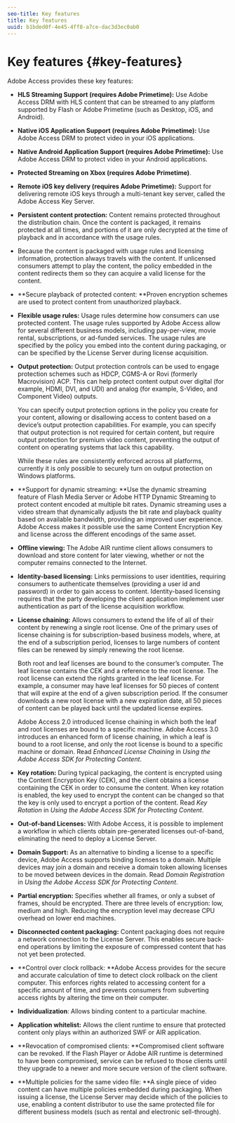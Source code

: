 ```yaml
---
seo-title: Key features
title: Key features
uuid: b1bded0f-4e45-4ff8-a7ce-dac3d3ec0ab0
---
```


# Key features {#key-features}

Adobe Access provides these key features:

* **HLS Streaming Support (requires Adobe Primetime):** Use Adobe Access DRM with HLS content that can be streamed to any platform supported by Flash or Adobe Primetime (such as Desktop, iOS, and Android). 
* **Native iOS Application Support (requires Adobe Primetime):** Use Adobe Access DRM to protect video in your iOS applications. 
* **Native Android Application Support (requires Adobe Primetime):** Use Adobe Access DRM to protect video in your Android applications. 
* **Protected Streaming on Xbox (requires Adobe Primetime)**. 
* **Remote iOS key delivery (requires Adobe Primetime):** Support for delivering remote iOS keys through a multi-tenant key server, called the Adobe Access Key Server. 
* **Persistent content protection:** Content remains protected throughout the distribution chain. Once the content is packaged, it remains protected at all times, and portions of it are only decrypted at the time of playback and in accordance with the usage rules. 
* Because the content is packaged with usage rules and licensing information, protection always travels with the content. If unlicensed consumers attempt to play the content, the policy embedded in the content redirects them so they can acquire a valid license for the content. 
* **Secure playback of protected content: **Proven encryption schemes are used to protect content from unauthorized playback. 
* **Flexible usage rules:** Usage rules determine how consumers can use protected content. The usage rules supported by Adobe Access allow for several different business models, including pay-per-view, movie rental, subscriptions, or ad-funded services. The usage rules are specified by the policy you embed into the content during packaging, or can be specified by the License Server during license acquisition. 
* **Output protection:** Output protection controls can be used to engage protection schemes such as HDCP, CGMS-A or Rovi (formerly Macrovision) ACP. This can help protect content output over digital (for example, HDMI, DVI, and UDI) and analog (for example, S-Video, and Component Video) outputs.

  You can specify output protection options in the policy you create for your content, allowing or disallowing access to content based on a device’s output protection capabilities. For example, you can specify that output protection is not required for certain content, but require output protection for premium video content, preventing the output of content on operating systems that lack this capability.

  While these rules are consistently enforced across all platforms, currently it is only possible to securely turn on output protection on Windows platforms. 

* **Support for dynamic streaming: **Use the dynamic streaming feature of Flash Media Server or Adobe HTTP Dynamic Streaming to protect content encoded at multiple bit rates. Dynamic streaming uses a video stream that dynamically adjusts the bit rate and playback quality based on available bandwidth, providing an improved user experience. Adobe Access makes it possible use the same Content Encryption Key and license across the different encodings of the same asset. 
* **Offline viewing:** The Adobe AIR runtime client allows consumers to download and store content for later viewing, whether or not the computer remains connected to the Internet. 
* **Identity-based licensing:** Links permissions to user identities, requiring consumers to authenticate themselves (providing a user id and password) in order to gain access to content. Identity-based licensing requires that the party developing the client application implement user authentication as part of the license acquisition workflow. 
* **License chaining:** Allows consumers to extend the life of all of their content by renewing a single root license. One of the primary uses of license chaining is for subscription-based business models, where, at the end of a subscription period, licenses to large numbers of content files can be renewed by simply renewing the root license.

  Both root and leaf licenses are bound to the consumer’s computer. The leaf license contains the CEK and a reference to the root license. The root license can extend the rights granted in the leaf license. For example, a consumer may have leaf licenses for 50 pieces of content that will expire at the end of a given subscription period. If the consumer downloads a new root license with a new expiration date, all 50 pieces of content can be played back until the updated license expires.

  Adobe Access 2.0 introduced license chaining in which both the leaf and root licenses are bound to a specific machine. Adobe Access 3.0 introduces an enhanced form of license chaining, in which a leaf is bound to a root license, and only the root license is bound to a specific machine or domain. Read *Enhanced License Chaining* in *Using the Adobe Access SDK for Protecting Content*. 

* **Key rotation:** During typical packaging, the content is encrypted using the Content Encryption Key (CEK), and the client obtains a license containing the CEK in order to consume the content. When key rotation is enabled, the key used to encrypt the content can be changed so that the key is only used to encrypt a portion of the content. Read *Key Rotation* in *Using the Adobe Access SDK for Protecting Content*. 

* **Out-of-band Licenses:** With Adobe Access, it is possible to implement a workflow in which clients obtain pre-generated licenses out-of-band, eliminating the need to deploy a License Server. 
* **Domain Support:** As an alternative to binding a license to a specific device, Adobe Access supports binding licenses to a domain. Multiple devices may join a domain and receive a domain token allowing licenses to be moved between devices in the domain. Read *Domain Registration* in *Using the Adobe Access SDK for Protecting Content*. 

* **Partial encryption:** Specifies whether all frames, or only a subset of frames, should be encrypted. There are three levels of encryption: low, medium and high. Reducing the encryption level may decrease CPU overhead on lower end machines. 
* **Disconnected content packaging:** Content packaging does not require a network connection to the License Server. This enables secure back-end operations by limiting the exposure of compressed content that has not yet been protected. 
* **Control over clock rollback: **Adobe Access provides for the secure and accurate calculation of time to detect clock rollback on the client computer. This enforces rights related to accessing content for a specific amount of time, and prevents consumers from subverting access rights by altering the time on their computer. 
* **Individualization**: Allows binding content to a particular machine. 
* **Application whitelist:** Allows the client runtime to ensure that protected content only plays within an authorized SWF or AIR application. 
* **Revocation of compromised clients: **Compromised client software can be revoked. If the Flash Player or Adobe AIR runtime is determined to have been compromised, service can be refused to those clients until they upgrade to a newer and more secure version of the client software. 
* **Multiple policies for the same video file: **A single piece of video content can have multiple policies embedded during packaging. When issuing a license, the License Server may decide which of the policies to use, enabling a content distributor to use the same protected file for different business models (such as rental and electronic sell-through).

